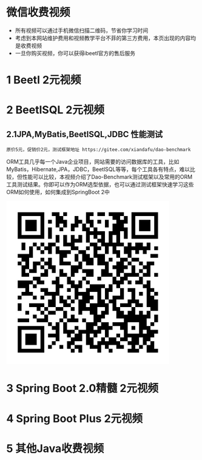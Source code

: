 # 微信收费视频

* 所有视频可以通过手机微信扫描二维码，节省你学习时间
* 考虑到本网站维护费用和视频教学平台不菲的第三方费用，本页出现的内容均是收费视频
* 一旦你购买视频，你可以获得ibeetl官方的售后服务



# 1 Beetl 2元视频

# 2 BeetlSQL 2元视频
## 2.1JPA,MyBatis,BeetlSQL,JDBC 性能测试

~~~
原价5元，促销价2元，测试框架地址 https://gitee.com/xiandafu/dao-benchmark
~~~

ORM工具几乎每一个Java企业项目，网站需要的访问数据库的工具，比如MyBatis，Hibernate,JPA，JDBC，BeetlSQL等等，每个工具各有特点，难以比较，但性能可以比较，本视频介绍了Dao-Benchmark测试框架以及常用的ORM工具测试结果。你即可以作为ORM选型依据，也可以通过测试框架快速学习这些ORM如何使用，如何集成到SpringBoot 2中


![](image\beetlsql\2.1.dao-benchmark.jpg)	




# 3 Spring Boot 2.0精髓  2元视频

# 4 Spring Boot Plus 2元视频

# 5 其他Java收费视频